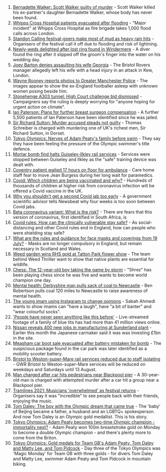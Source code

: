 1. [Bernadette Walker: Scott Walker guilty of murder](https://www.bbc.co.uk/news/uk-england-cambridgeshire-57931813) - Scott Walker killed his ex-partner's daughter Bernadette Walker, whose body has never been found.
2. [Whipps Cross Hospital patients evacuated after flooding](https://www.bbc.co.uk/news/uk-england-london-57971381) - "Major incident" at Whipps Cross Hospital as fire brigade takes 1,000 flood calls across London.
3. [Standon Calling festival-goers make most of mud as heavy rain hits](https://www.bbc.co.uk/news/uk-england-beds-bucks-herts-57969974) - Organisers of the festival call it off due to flooding and risk of lightning.
4. [Newly-weds delighted after lost ring found in Windermere](https://www.bbc.co.uk/news/uk-england-cumbria-57969093) - A diver found the ring after it slipped off the groom's finger into the water on his wedding day.
5. [Joey Barton denies assaulting his wife Georgia](https://www.bbc.co.uk/news/uk-england-bristol-57969765) - The Bristol Rovers manager allegedly left his wife with a head injury in an attack in Kew, London.
6. [Wayne Rooney reports photos to Greater Manchester Police](https://www.bbc.co.uk/news/uk-england-manchester-57970044) - The images appear to show the ex-England footballer asleep with unknown women posing beside him.
7. [Stonehenge A303 tunnel: High Court challenge bid dismissed](https://www.bbc.co.uk/news/uk-england-57968573) - Campaigners say the ruling is deeply worrying for "anyone hoping for urgent action on climate".
8. [Ian Paterson: Plans for further breast surgeon compensation](https://www.bbc.co.uk/news/uk-england-birmingham-57967899) - A further 5,500 patients of Ian Paterson have been identified since he was jailed.
9. [Sir Richard Sutton: Murder accused pleads not guilty](https://www.bbc.co.uk/news/uk-england-dorset-57969536) - Thomas Schreiber is charged with murdering one of UK's richest men, Sir Richard Sutton, in Dorset.
10. [Tokyo Olympics: Nerves of Adam Peaty's family before swim](https://www.bbc.co.uk/news/uk-england-stoke-staffordshire-57972870) - They say they have been feeling the pressure of the Olympic swimmer's title defence.
11. [Mortar bomb find halts Guiseley-Ilkley rail services](https://www.bbc.co.uk/news/uk-england-leeds-57971329) - Services were stopped between Guiseley and Ilkley as the "safe" training device was dealt with.
12. [Coventry patient waited 17 hours on floor for ambulance](https://www.bbc.co.uk/news/uk-england-coventry-warwickshire-57967567) - Care home staff fear to move Jean Burgess during her long wait for paramedics.
13. [Covid: Which children are being vaccinated and why?](https://www.bbc.co.uk/news/health-57888429) - Hundreds of thousands of children at higher risk from coronavirus infection will be offered a Covid vaccine in the UK.
14. [Why you shouldn't get a second Covid jab too early](https://www.bbc.co.uk/news/newsbeat-57682233) - A government scientific advisor tells Newsbeat why four weeks is too soon between Covid jabs.
15. [Beta coronavirus variant: What is the risk?](https://www.bbc.co.uk/news/health-55534727) - There are fears that this version of coronavirus, first identified in South Africa, is
16. [Covid rules: How can the clinically vulnerable stay safe?](https://www.bbc.co.uk/news/health-51997151) - As social-distancing and other Covid rules end in England, how can people who were shielding stay safe?
17. [What are the rules and guidance for face masks and coverings from 19 July?](https://www.bbc.co.uk/news/health-51205344) - Masks are no longer compulsory in England, but remain necessary in Scotland and Wales.
18. [Weed garden wins RHS gold at Tatton Park flower show](https://www.bbc.co.uk/news/uk-england-manchester-57961460) - The team behind Weed Thriller want to show that native plants are essential for wildlife.
19. [Chess: The 12-year-old boy taking the game by storm](https://www.bbc.co.uk/news/uk-england-london-57919082) - "Shrez" has been playing chess since he was five and wants to become world champion one day.
20. [Mental health: Derbyshire man pulls sack of coal to Newcastle](https://www.bbc.co.uk/news/uk-england-derbyshire-57915879) - Ben Robertson pulls coal 120 miles to Newcastle to raise awareness of mental health.
21. [The young imam using Instagram to change opinions](https://www.bbc.co.uk/news/uk-england-manchester-57946493) - Sabah Ahmedi wants to show imams can "have a laugh", have "a bit of banter" and "wear colourful socks".
22. ['People have never seen anything like this before'](https://www.bbc.co.uk/news/uk-england-leicestershire-57836610) - Live-streamed footage of a family of blue tits has had more than 41 million views online.
23. [Nissan reveals 400 new jobs in manufacturing at Sunderland plant](https://www.bbc.co.uk/news/uk-england-tyne-57962364) - Earlier this month the Japanese carmaker said it was was investing £1bn in the site.
24. [Measham car boot sale evacuated after battery mistaken for bomb](https://www.bbc.co.uk/news/uk-england-leicestershire-57970384) - The suspicious package found in the car park was later identified as a mobility scooter battery.
25. [Bristol to Weston-super-Mare rail services reduced due to staff isolating](https://www.bbc.co.uk/news/uk-england-somerset-57940377) - GWR Bristol to Weston-super-Mare services will be reduced on weekdays and Saturdays until 13 August.
26. [Man charged after car hits pedestrians near Blackpool pier](https://www.bbc.co.uk/news/uk-england-lancashire-57967317) - A 30-year-old man is charged with attempted murder after a car hit a group near a Blackpool pier.
27. [Tramlines 2021: Musicians 'overwhelmed' as festival returns](https://www.bbc.co.uk/news/uk-england-south-yorkshire-57968341) - Organisers say it was "incredible" to see people back with their friends, enjoying the music.
28. [Tom Daley: The boy with the Olympic dream that came true](https://www.bbc.co.uk/sport/olympics/57968119) - The 'baby' of Beijing became a father, a husband and an LGBTQ+ spokesperson. And now Tom Daley is an Olympic gold medallist. This is his story.
29. [Tokyo Olympics: Adam Peaty becomes two-time Olympic champion - immortality next?](https://www.bbc.co.uk/sport/olympics/57968850) - Adam Peaty won 100m breaststroke gold on Monday to become a double Olympic champion - and there's plenty more to come from the Briton.
30. [Tokyo Olympics: Gold medals for Team GB's Adam Peaty, Tom Daley and Matty Lee, and Tom Pidcock](https://www.bbc.co.uk/sport/olympics/57972548) - Day three of the Tokyo Olympics was 'Magic Monday' for Team GB with three golds - for divers Tom Daley and Matty Lee, swimmer Adam Peaty and Tom Pidcock in mountain biking.
